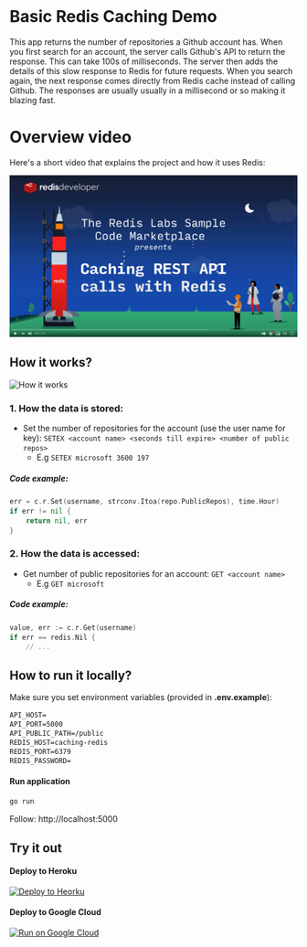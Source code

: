 <div style="height: 150px"></div>

# Basic Redis Caching Demo

This app returns the number of repositories a Github account has. When you first search for an account, the server calls Github's API to return the response. This can take 100s of milliseconds. The server then adds the details of this slow response to Redis for future requests. When you search again, the next response comes directly from Redis cache instead of calling Github. The responses are usually usually in a millisecond or so making it blazing fast.

# Overview video

Here's a short video that explains the project and how it uses Redis:

[![Watch the video on YouTube](docs/YTThumbnail.png)](https://youtube.com/watch?v=Ov18gLo0Da8)

## How it works?

![How it works](docs/screenshot001.png)

### 1. How the data is stored:

- Set the number of repositories for the account (use the user name for key): `SETEX <account name> <seconds till expire> <number of public repos>`
  - E.g `SETEX microsoft 3600 197`

##### Code example:

```Go
err = c.r.Set(username, strconv.Itoa(repo.PublicRepos), time.Hour)
if err != nil {
    return nil, err
}
```

### 2. How the data is accessed:

- Get number of public repositories for an account: `GET <account name>`
  - E.g `GET microsoft`

##### Code example:

```Go
value, err := c.r.Get(username)
if err == redis.Nil {
    // ...
```

## How to run it locally?

Make sure you set environment variables (provided in **.env.example**):

```
API_HOST=
API_PORT=5000
API_PUBLIC_PATH=/public
REDIS_HOST=caching-redis
REDIS_PORT=6379
REDIS_PASSWORD=
```

#### Run application

```sh
go run
```

Follow: http://localhost:5000

## Try it out

#### Deploy to Heroku

<p>
    <a href="https://heroku.com/deploy" target="_blank">
        <img src="https://www.herokucdn.com/deploy/button.svg" alt="Deploy to Heorku" />
    </a>
</p>

#### Deploy to Google Cloud

<p>
    <a href="https://deploy.cloud.run" target="_blank">
        <img src="https://deploy.cloud.run/button.svg" alt="Run on Google Cloud" width="150px"/>
    </a>
</p>
